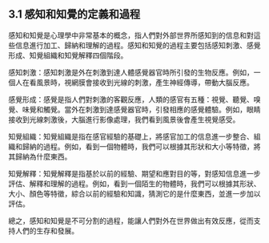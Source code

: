 ## 3.1 感知和知覺的定義和過程

感知和知覺是心理學中非常基本的概念，指人們對外部世界所感知到的信息和對這些信息進行加工、歸納和理解的過程。感知和知覺的過程主要包括感知刺激、感覺形成、知覺組織和知覺解釋四個階段。

感知刺激：感知刺激是外在刺激到達人體感覺器官時所引發的生物反應。例如，一個人在看風景時，視網膜會接收到光線的刺激，產生神經傳導，帶動大腦反應。

感覺形成：感覺是指人們對刺激的客觀反應，人類的感官有五種：視覺、聽覺、嗅覺、味覺和觸覺。當外在刺激到達感覺器官時，引發相應的感覺體驗。例如，眼睛接收到光線刺激後，大腦進行影像處理，我們看到風景後會產生視覺感受。

知覺組織：知覺組織是指在感官經驗的基礎上，將感官加工的信息進一步整合、組織和歸納的過程。例如，看到一個物體時，我們可以根據其形狀和大小等特徵，將其歸納為什麼東西。

知覺解釋：知覺解釋是指基於以前的經驗、期望和應對目的等，對感知信息進一步評估、解釋和理解的過程。例如，看到一個陌生的物體時，我們可以根據其形狀、大小、顏色等特徵，綜合以前的經驗和知識，猜測它的是什麼東西，並進一步加以評估。

總之，感知和知覺是不可分割的過程，能讓人們對外在世界做出有效反應，從而支持人們的生存和發展。